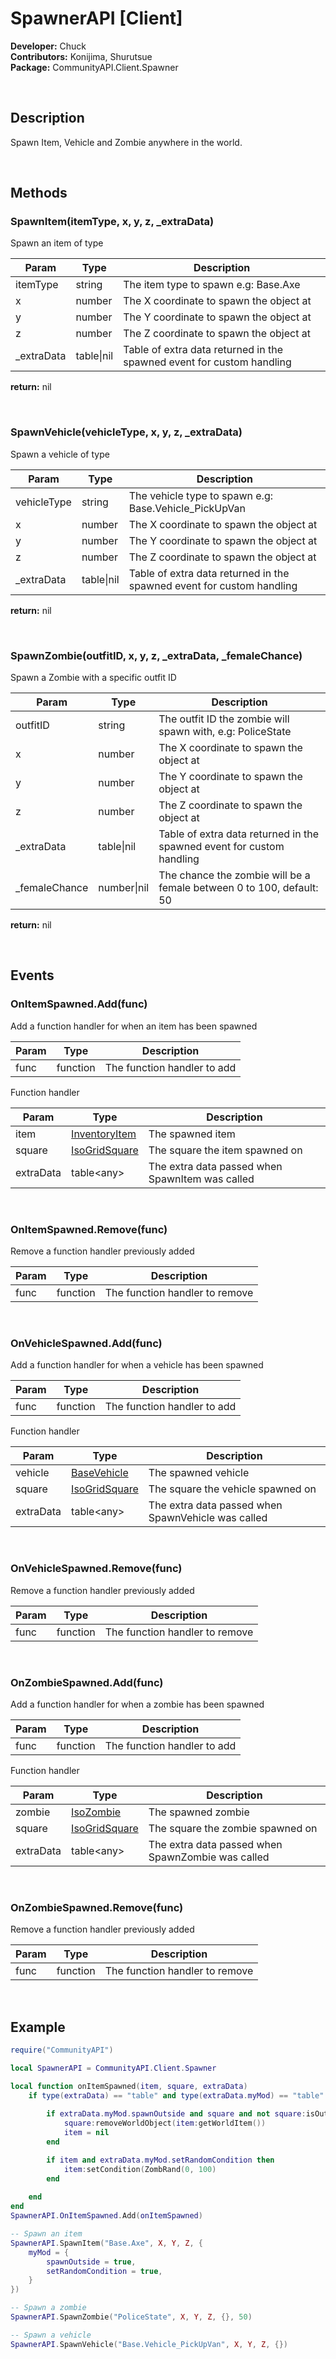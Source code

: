 # SpawnerAPI [Client]
**Developer:** Chuck  
**Contributors:** Konijima, Shurutsue  
**Package:** CommunityAPI.Client.Spawner  

<br>

## Description

Spawn Item, Vehicle and Zombie anywhere in the world.

<br>

## Methods

### SpawnItem(itemType, x, y, z, _extraData)
Spawn an item of type

| Param      | Type       | Description                                                           |
|------------|------------|-----------------------------------------------------------------------|
| itemType   | string     | The item type to spawn e.g: Base.Axe                                  |
| x          | number     | The X coordinate to spawn the object at                               |
| y          | number     | The Y coordinate to spawn the object at                               |
| z          | number     | The Z coordinate to spawn the object at                               |
| _extraData | table\|nil | Table of extra data returned in the spawned event for custom handling |

**return:** nil

<br>

### SpawnVehicle(vehicleType, x, y, z, _extraData)
Spawn a vehicle of type

| Param       | Type       | Description                                                           |
|-------------|------------|-----------------------------------------------------------------------|
| vehicleType | string     | The vehicle type to spawn e.g: Base.Vehicle_PickUpVan                 |
| x           | number     | The X coordinate to spawn the object at                               |
| y           | number     | The Y coordinate to spawn the object at                               |
| z           | number     | The Z coordinate to spawn the object at                               |
| _extraData  | table\|nil | Table of extra data returned in the spawned event for custom handling |

**return:** nil

<br>

### SpawnZombie(outfitID, x, y, z, _extraData, _femaleChance)
Spawn a Zombie with a specific outfit ID

| Param         | Type        | Description                                                           |
|---------------|-------------|-----------------------------------------------------------------------|
| outfitID      | string      | The outfit ID the zombie will spawn with, e.g: PoliceState            |
| x             | number      | The X coordinate to spawn the object at                               |
| y             | number      | The Y coordinate to spawn the object at                               |
| z             | number      | The Z coordinate to spawn the object at                               |
| _extraData    | table\|nil  | Table of extra data returned in the spawned event for custom handling |
| _femaleChance | number\|nil | The chance the zombie will be a female between 0 to 100, default: 50  |

**return:** nil

<br>

## Events

### OnItemSpawned.Add(func)
Add a function handler for when an item has been spawned

| Param | Type     | Description                 |
|-------|----------|-----------------------------|
| func  | function | The function handler to add |

Function handler

| Param     | Type                                                                                                   | Description                                     |
|-----------|--------------------------------------------------------------------------------------------------------|-------------------------------------------------|
| item      | [InventoryItem](https://quarantin.github.io/zomboid-javadoc/41.56/zombie/inventory/InventoryItem.html) | The spawned item                                |
| square    | [IsoGridSquare](https://quarantin.github.io/zomboid-javadoc/41.56/zombie/iso/IsoGridSquare.html)       | The square the item spawned on                  |
| extraData | table\<any\>                                                                                           | The extra data passed when SpawnItem was called |

<br>

### OnItemSpawned.Remove(func)
Remove a function handler previously added

| Param | Type     | Description                    |
|-------|----------|--------------------------------|
| func  | function | The function handler to remove |

<br>

### OnVehicleSpawned.Add(func)
Add a function handler for when a vehicle has been spawned

| Param | Type     | Description                 |
|-------|----------|-----------------------------|
| func  | function | The function handler to add |

Function handler

| Param     | Type                                                                                              | Description                                        |
|-----------|---------------------------------------------------------------------------------------------------|----------------------------------------------------|
| vehicle   | [BaseVehicle](https://quarantin.github.io/zomboid-javadoc/41.56/zombie/vehicles/BaseVehicle.html) | The spawned vehicle                                |
| square    | [IsoGridSquare](https://quarantin.github.io/zomboid-javadoc/41.56/zombie/iso/IsoGridSquare.html)  | The square the vehicle spawned on                  |
| extraData | table\<any\>                                                                                      | The extra data passed when SpawnVehicle was called |

<br>

### OnVehicleSpawned.Remove(func)
Remove a function handler previously added

| Param | Type     | Description                    |
|-------|----------|--------------------------------|
| func  | function | The function handler to remove |

<br>

### OnZombieSpawned.Add(func)
Add a function handler for when a zombie has been spawned

| Param | Type     | Description                 |
|-------|----------|-----------------------------|
| func  | function | The function handler to add |

Function handler

| Param     | Type                                                                                                   | Description                                       |
|-----------|--------------------------------------------------------------------------------------------------------|---------------------------------------------------|
| zombie    | [IsoZombie](https://quarantin.github.io/zomboid-javadoc/41.56/zombie/characters/IsoZombie.html)        | The spawned zombie                                |
| square    | [IsoGridSquare](https://quarantin.github.io/zomboid-javadoc/41.56/zombie/iso/IsoGridSquare.html)       | The square the zombie spawned on                  |
| extraData | table\<any\>                                                                                           | The extra data passed when SpawnZombie was called |

<br>

### OnZombieSpawned.Remove(func)
Remove a function handler previously added

| Param | Type     | Description                    |
|-------|----------|--------------------------------|
| func  | function | The function handler to remove |

<br>

## Example

```lua
require("CommunityAPI")

local SpawnerAPI = CommunityAPI.Client.Spawner

local function onItemSpawned(item, square, extraData)
    if type(extraData) == "table" and type(extraData.myMod) == "table" then
    
        if extraData.myMod.spawnOutside and square and not square:isOutside() then
            square:removeWorldObject(item:getWorldItem())
            item = nil
        end

        if item and extraData.myMod.setRandomCondition then
            item:setCondition(ZombRand(0, 100)
        end
    
    end
end
SpawnerAPI.OnItemSpawned.Add(onItemSpawned)

-- Spawn an item
SpawnerAPI.SpawnItem("Base.Axe", X, Y, Z, {
    myMod = {
        spawnOutside = true,
        setRandomCondition = true,
    }
})

-- Spawn a zombie
SpawnerAPI.SpawnZombie("PoliceState", X, Y, Z, {}, 50)

-- Spawn a vehicle
SpawnerAPI.SpawnVehicle("Base.Vehicle_PickUpVan", X, Y, Z, {})

```
